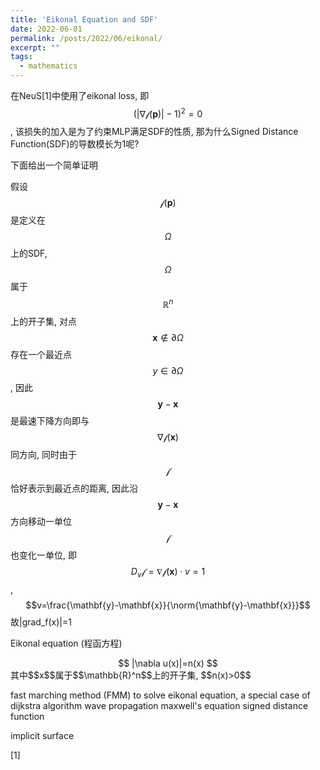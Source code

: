 ```yaml
---
title: 'Eikonal Equation and SDF'
date: 2022-06-01
permalink: /posts/2022/06/eikonal/
excerpt: ""
tags:
  - mathematics
---
```


在NeuS[1]中使用了eikonal loss, 即$$(|\nabla\mathcal{f}(\mathbf{p})|-1)^2=0$$, 该损失的加入是为了约束MLP满足SDF的性质, 那为什么Signed Distance Function(SDF)的导数模长为1呢?

下面给出一个简单证明

假设$$\mathcal{f}(\mathbf{p})$$是定义在$$\Omega$$上的SDF, $$\Omega$$属于$$\mathbb{R}^n$$上的开子集, 
对点$$\mathbf{x}\notin\partial\Omega$$存在一个最近点$$y\in\partial\Omega$$, 
因此$$\mathbf{y}-\mathbf{x}$$是最速下降方向即与$$\nabla\mathcal{f}(\mathbf{x})$$同方向, 
同时由于$$\mathcal{f}$$恰好表示到最近点的距离,
因此沿$$\mathbf{y}-\mathbf{x}$$方向移动一单位$$\mathcal{f}$$也变化一单位, 即$$D_v\mathcal{f}=\nabla\mathcal{f}(\mathbf{x})\cdot v=1$$, $$v=\frac{\mathbf{y}-\mathbf{x}}{\norm{\mathbf{y}-\mathbf{x}}}$$
故|grad_f(x)|=1

Eikonal equation (程函方程) 
<center>$$ |\nabla u(x)|=n(x) $$</center>
其中$$x$$属于$$\mathbb{R}^n$$上的开子集, $$n(x)>0$$


fast marching method (FMM) to solve eikonal equation, a special case of dijkstra algorithm
wave propagation
maxwell's equation
signed distance function

implicit surface


[1] 